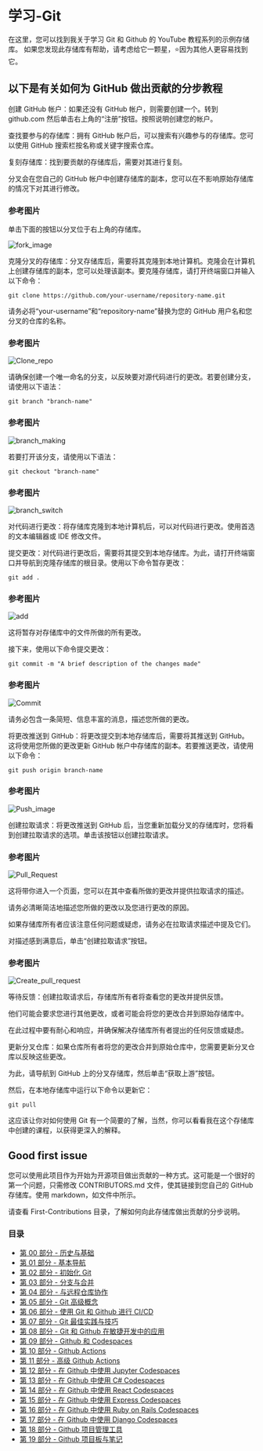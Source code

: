 # 学习-Git
在这里，您可以找到我关于学习 Git 和 Github 的 YouTube 教程系列的示例存储库。 如果您发现此存储库有帮助，请考虑给它一颗星，⭐因为其他人更容易找到它。

## 以下是有关如何为 GitHub 做出贡献的分步教程
创建 GitHub 帐户：如果还没有 GitHub 帐户，则需要创建一个。转到 github.com 然后单击右上角的“注册”按钮。按照说明创建您的帐户。

查找要参与的存储库：拥有 GitHub 帐户后，可以搜索有兴趣参与的存储库。您可以使用 GitHub 搜索栏按名称或关键字搜索仓库。

复刻存储库：找到要贡献的存储库后，需要对其进行复刻。

分叉会在您自己的 GitHub 帐户中创建存储库的副本，您可以在不影响原始存储库的情况下对其进行修改。

### 参考图片
单击下面的按钮以分叉位于右上角的存储库。

![fork_image](./images/Readme_images/fork.png)



克隆分叉的存储库：分叉存储库后，需要将其克隆到本地计算机。克隆会在计算机上创建存储库的副本，您可以处理该副本。要克隆存储库，请打开终端窗口并输入以下命令：

```
git clone https://github.com/your-username/repository-name.git
```
请务必将“your-username”和“repository-name”替换为您的 GitHub 用户名和您分叉的仓库的名称。

### 参考图片
![Clone_repo](./images/Readme_images/Clone.png)


请确保创建一个唯一命名的分支，以反映要对源代码进行的更改。若要创建分支，请使用以下语法：
```
git branch "branch-name"
```
### 参考图片
![branch_making](./images/Readme_images/Branch_making.png)


若要打开该分支，请使用以下语法：
```
git checkout "branch-name"
```
### 参考图片

![branch_switch](./images/Readme_images/branch_switch.png)


对代码进行更改：将存储库克隆到本地计算机后，可以对代码进行更改。使用首选的文本编辑器或 IDE 修改文件。

提交更改：对代码进行更改后，需要将其提交到本地存储库。为此，请打开终端窗口并导航到克隆存储库的根目录。使用以下命令暂存更改：

```
git add .
```

### 参考图片
![add](./images/Readme_images/add.png)

这将暂存对存储库中的文件所做的所有更改。

接下来，使用以下命令提交更改：

```
git commit -m "A brief description of the changes made"
```

### 参考图片
![Commit](./images/Readme_images/commit.png)

请务必包含一条简短、信息丰富的消息，描述您所做的更改。

将更改推送到 GitHub：将更改提交到本地存储库后，需要将其推送到 GitHub。这将使用您所做的更改更新 GitHub 帐户中存储库的副本。若要推送更改，请使用以下命令：

```
git push origin branch-name
```

### 参考图片

![Push_image](./images/Readme_images/push.png)


创建拉取请求：将更改推送到 GitHub 后，当您重新加载分叉的存储库时，您将看到创建拉取请求的选项。单击该按钮以创建拉取请求。

### 参考图片
![Pull_Request](./images/Readme_images/pull%20request.png)


这将带你进入一个页面，您可以在其中查看所做的更改并提供拉取请求的描述。

请务必清晰简洁地描述您所做的更改以及您进行更改的原因。

如果存储库所有者应该注意任何问题或疑虑，请务必在拉取请求描述中提及它们。

对描述感到满意后，单击“创建拉取请求”按钮。

### 参考图片
![Create_pull_request](./images/Readme_images/Create_pull_request.png)

等待反馈：创建拉取请求后，存储库所有者将查看您的更改并提供反馈。

他们可能会要求您进行其他更改，或者可能会将您的更改合并到原始存储库中。

在此过程中要有耐心和响应，并确保解决存储库所有者提出的任何反馈或疑虑。

更新分叉仓库：如果仓库所有者将您的更改合并到原始仓库中，您需要更新分叉仓库以反映这些更改。

为此，请导航到 GitHub 上的分叉存储库，然后单击“获取上游”按钮。

然后，在本地存储库中运行以下命令以更新它：

```
git pull
```

这应该让你对如何使用 Git 有一个简要的了解，当然，你可以看看我在这个存储库中创建的课程，以获得更深入的解释。

## Good first issue

您可以使用此项目作为开始为开源项目做出贡献的一种方式。这可能是一个很好的第一个问题，只需修改 CONTRIBUTORS.md 文件，使其链接到您自己的 GitHub 存储库。使用 markdown，如文件中所示。

请查看 First-Contributions 目录，了解如何向此存储库做出贡献的分步说明。

### 目录

- [第 00 部分 - 历史与基础](<https://github.com/rcallaby/Learn-Git/blob/main/Lessons/zh-CN/第 00 部分-历史与基础/历史与基础.md>)
- [第 01 部分 - 基本导航](<https://github.com/rcallaby/Learn-Git/blob/main/Lessons/zh-CN/第 01 部分 - 基本导航/基本导航.md>)
- [第 02 部分 - 初始化 Git](<https://github.com/rcallaby/Learn-Git/blob/main/Lessons/zh-CN/第 02 部分 - 初始化 Git/初始化 Git.md>)
- [第 03 部分 - 分支与合并](<https://github.com/rcallaby/Learn-Git/blob/main/Lessons/zh-CN/第 03 部分 z- 分支与合并/分支与合并.md>)
- [第 04 部分 - 与远程仓库协作](<https://github.com/rcallaby/Learn-Git/tree/main/Lessons/zh-CN/第 04 部分 - 与远程仓库协作/与远程仓库协作.md>)
- [第 05 部分 - Git 高级概念](<https://github.com/rcallaby/Learn-Git/blob/main/Lessons/zh-CN/第 05 部分 - Git 高级概念/Git 高级概念.md>)
- [第 06 部分 - 使用 Git 和 Github 进行 CI/CD](<https://github.com/rcallaby/Learn-Git/blob/main/Lessons/zh-CN/第 06 部分 - 使用 Git 和 Github 进行 CI CD/使用 Git 和 Github 进行 CI CD.md>)
- [第 07 部分 - Git 最佳实践与技巧](<https://github.com/rcallaby/Learn-Git/blob/main/Lessons/zh-CN/第 07 部分 - Git 最佳实践与技巧/Git 最佳实践与技巧.md>)
- [第 08 部分 - Git 和 Github 在敏捷开发中的应用](<https://github.com/rcallaby/Learn-Git/blob/main/Lessons/zh-CN/第 08 部分 - Git 和 Github 在敏捷开发中的应用/Git 和 Github 在敏捷开发中的应用.md>)
- [第 09 部分 - Github 和 Codespaces](<https://github.com/rcallaby/Learn-Git/blob/main/Lessons/zh-CN/第 09 部分 - Github 和 Codespaces/Github 和 Codespaces.md>)
- [第 10 部分 - Github Actions](<https://github.com/rcallaby/Learn-Git/blob/main/Lessons/zh-CN/第 10 部分 - Github Actions/第 10 部分 - Github Actions.md>)
- [第 11 部分 - 高级 Github Actions](<https://github.com/rcallaby/Learn-Git/blob/main/Lessons/zh-CN/第 11 部分 - 高级 Github Actions/高级 Github Actions.md>)
- [第 12 部分 - 在 Github 中使用 Jupyter Codespaces](<https://github.com/rcallaby/Learn-Git/blob/main/Lessons/zh-CN/第 12 部分 - 在 Github 中使用 Jupyter Codespaces/在 Github 中使用 Jupyter Codespaces.md>)
- [第 13 部分 - 在 Github 中使用 C# Codespaces](<https://github.com/rcallaby/Learn-Git/blob/main/Lessons/zh-CN/第 13 部分 - 在 Github 中使用 C# Codespaces/在 Github 中使用 C# Codespaces.md>)
- [第 14 部分 - 在 Github 中使用 React Codespaces](<https://github.com/rcallaby/Learn-Git/blob/main/Lessons/zh-CN/第 14 部分 - 在 Github 中使用 React Codespaces/在 Github 中使用 React Codespaces.md>)
- [第 15 部分 - 在 Github 中使用 Express Codespaces](<https://github.com/rcallaby/Learn-Git/blob/main/Lessons/zh-CN/第 15 部分 - 在 Github 中使用 Express Codespaces/在 Github 中使用 Express Codespaces.md>)
- [第 16 部分 - 在 Github 中使用 Ruby on Rails Codespaces](<https://github.com/rcallaby/Learn-Git/blob/main/Lessons/zh-CN/第 16 部分 - 在 Github 中使用 Ruby on Rails Codespaces/在 Github 中使用 Ruby on Rails Codespaces.md>)
- [第 17 部分 - 在 Github 中使用 Django Codespaces](<https://github.com/rcallaby/Learn-Git/blob/main/Lessons/zh-CN/第 17 部分 - 在 Github 中使用 Django Codespaces/在 Github 中使用 Django Codespaces.md>)
- [第 18 部分 - Github 项目管理工具](<https://github.com/rcallaby/Learn-Git/blob/main/Lessons/zh-CN/第 18 部分 - Github 项目管理工具/Github 项目管理工具.md>)
- [第 19 部分 - Github 项目板与笔记](<https://github.com/rcallaby/Learn-Git/blob/main/Lessons/zh-CN/第 19 部分 - Github 项目板与笔记/Github 项目板与笔记.md>)
